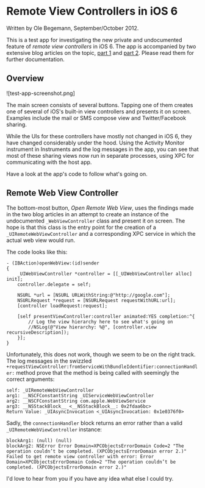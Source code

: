 # Remote View Controllers in iOS 6

Written by Ole Begemann, September/October 2012.

This is a test app for investigating the new private and undocumented feature of _remote view controllers_ in iOS 6. The app is accompanied by two extensive blog articles on the topic, [part 1](http://oleb.net/blog/2012/10/remote-view-controllers-in-ios-6/) and [part 2](http://oleb.net/blog/2012/10/more-on-remote-view-controllers/). Please read them for further documentation.

## Overview

![test-app-screenshot.png]

The main screen consists of several buttons. Tapping one of them creates one of several of iOS's built-in view controllers and presents it on screen. Examples include the mail or SMS compose view and Twitter/Facebook sharing.

While the UIs for these controllers have mostly not changed in iOS 6, they have changed considerably under the hood. Using the Activity Monitor instrument in Instruments and the log messages in the app, you can see that most of these sharing views now run in separate processes, using XPC for communicating with the host app.

Have a look at the app's code to follow what's going on.

## Remote Web View Controller

The bottom-most button, _Open Remote Web View_, uses the findings made in the two blog articles in an attempt to create an instance of the undocumented `_WebViewController` class and present it on screen. The hope is that this class is the entry point for the creation of a `_UIRemoteWebViewController` and a corresponding XPC service in which the actual web view would run.

The code looks like this:

    - (IBAction)openWebView:(id)sender
    {
        _UIWebViewController *controller = [[_UIWebViewController alloc] init];
        controller.delegate = self;

        NSURL *url = [NSURL URLWithString:@"http://google.com"];
        NSURLRequest *request = [NSURLRequest requestWithURL:url];
        [controller loadRequest:request];
    
        [self presentViewController:controller animated:YES completion:^{
            // Log the view hierarchy here to see what's going on
            //NSLog(@"View hierarchy: %@", [controller.view recursiveDescription]);
        }];
    }

Unfortunately, this does not work, though we seem to be on the right track. The log messages in the swizzled  `+requestViewController:fromServiceWithBundleIdentifier:connectionHandler:` method prove that the method is being called with seemingly the correct arguments:

    self: _UIRemoteWebViewController
    arg1: __NSCFConstantString _UIServiceWebViewController
    arg2: __NSCFConstantString com.apple.WebViewService
    arg3: __NSStackBlock__ <__NSStackBlock__: 0x2fdaa6bc>
    Return Value: _UIAsyncInvocation <_UIAsyncInvocation: 0x1e0376f0>

Sadly, the `connectionHandler` block returns an error rather than a valid `_UIRemoteWebViewController` instance:

    blockArg1: (null) (null)
    blockArg2: NSError Error Domain=XPCObjectsErrorDomain Code=2 "The operation couldn’t be completed. (XPCObjectsErrorDomain error 2.)"
    Failed to get remote view controller with error: Error Domain=XPCObjectsErrorDomain Code=2 "The operation couldn’t be completed. (XPCObjectsErrorDomain error 2.)"
    
I'd love to hear from you if you have any idea what else I could try.